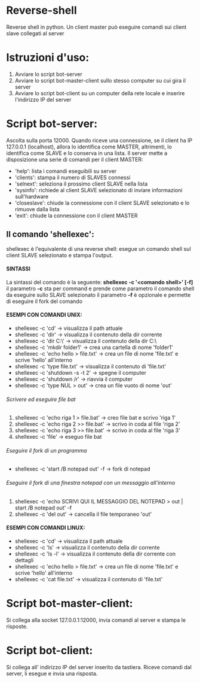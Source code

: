 # Reverse-shell
Reverse shell in python. Un client master può eseguire comandi sui client slave collegati al server  

# Istruzioni d'uso:
1) Avviare lo script bot-server
2) Avviare lo script bot-master-client sullo stesso computer su cui gira il server
3) Avviare lo script bot-client su un computer della rete locale e inserire l'indirizzo IP del server

# Script bot-server:
Ascolta sulla porta 12000. Quando riceve una connessione, se il client ha IP 127.0.0.1 (localhost), allora lo identifica
come MASTER, altrimenti, lo identifica come SLAVE e lo conserva in una lista. Il server mette a disposizione una serie di
comandi per il client MASTER:
- 'help': lista i comandi eseguibili su server 
- 'clients': stampa il numero di SLAVES connessi
- 'selnext': seleziona il prossimo client SLAVE nella lista
- 'sysinfo': richiede al client SLAVE selezionato di inviare informazioni sull'hardware
- 'closeslave': chiude la connessione con il client SLAVE selezionato e lo rimuove dalla lista
- 'exit': chiude la connessione con il client MASTER
## Il comando 'shellexec':
   shellexec è l'equivalente di una reverse shell: esegue un comando shell sul client SLAVE selezionato e stampa l'output. 
   #### SINTASSI
   La sintassi del comando è la seguente: 
   **shellexec -c '\<comando shell\>' \[-f\]** <br/>
   il parametro **-c** sta per command e prende come parametro il comando shell da eseguire sullo SLAVE selezionato
   il parametro **-f** è opzionale e permette di eseguire il fork del comando
   #### ESEMPI CON COMANDI UNIX:
   - shellexec -c 'cd' -> visualizza il path attuale
   - shellexec -c 'dir' -> visualizza il contenuto della dir corrente
   - shellexec -c 'dir C:\\' -> visualizza il contenuto della dir C:\\
   - shellexec -c 'mkdir folder1' -> crea una cartella di nome 'folder1'
   - shellexec -c 'echo hello > file.txt' -> crea un file di nome 'file.txt' e scrive 'hello' all'interno
   - shellexec -c 'type file.txt' -> visualizza il contenuto di 'file.txt'
   - shellexec -c 'shutdown -s -t 2' -> spegne il computer
   - shellexec -c 'shutdown /r' -> riavvia il computer
   - shellexec -c 'type NUL > out' -> crea un file vuoto di nome 'out'
   ###### Scrivere ed eseguire file bat
   1) shellexec -c 'echo riga 1 > file.bat' -> creo file bat e scrivo 'riga 1'
   2) shellexec -c 'echo riga 2 >> file.bat' -> scrivo in coda al file 'riga 2'
   3) shellexec -c 'echo riga 3 >> file.bat' -> scrivo in coda al file 'riga 3'
   4) shellexec -c 'file' -> eseguo file bat
   ###### Eseguire il fork di un programma
   - shellexec -c 'start /B notepad out' -f -> fork di notepad
   ###### Eseguire il fork di una finestra notepad con un messaggio all'interno
   1) shellexec -c 'echo SCRIVI QUI IL MESSAGGIO DEL NOTEPAD > out | start /B notepad out' -f
   2) shellexec -c 'del out' -> cancella il file temporaneo 'out'
   #### ESEMPI CON COMANDI LINUX:
   - shellexec -c 'cd' -> visualizza il path attuale
   - shellexec -c 'ls' -> visualizza il contenuto della dir corrente
   - shellexec -c 'ls -l' -> visualizza il contenuto della dir corrente con dettagli
   - shellexec -c 'echo hello > file.txt' -> crea un file di nome 'file.txt' e scrive 'hello' all'interno
   - shellexec -c 'cat file.txt' -> visualizza il contenuto di 'file.txt'

# Script bot-master-client:
Si collega alla socket 127.0.0.1:12000, invia comandi al server e stampa le risposte.
  
# Script bot-client:
Si collega all' indirizzo IP del server inserito da tastiera. Riceve comandi dal server, li esegue e invia una risposta. 
